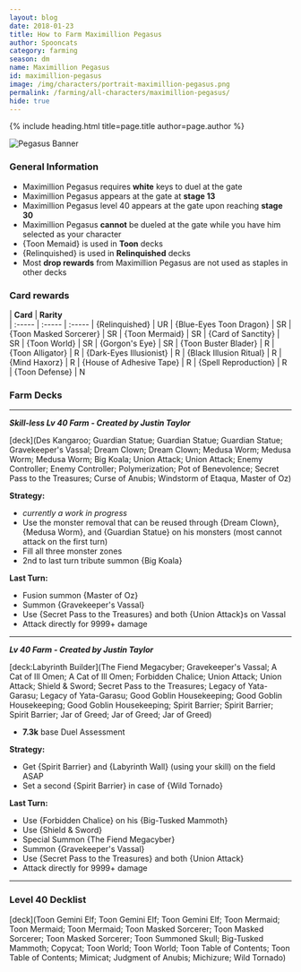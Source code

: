 ```yaml
---
layout: blog
date: 2018-01-23
title: How to Farm Maximillion Pegasus
author: Spooncats
category: farming
season: dm
name: Maximillion Pegasus
id: maximillion-pegasus
image: /img/characters/portrait-maximillion-pegasus.png
permalink: /farming/all-characters/maximillion-pegasus/
hide: true
---
```


{% include heading.html title=page.title author=page.author %}

![Pegasus Banner](/img/content/guides/pegasus.png)

### General Information
* Maximillion Pegasus requires **white** keys to duel at the gate
* Maximillion Pegasus appears at the gate at **stage 13**
* Maximillion Pegasus level 40 appears at the gate upon reaching **stage 30**
* Maximillion Pegasus **cannot** be dueled at the gate while you have him selected as your character
* {Toon Memaid} is used in **Toon** decks
* {Relinquished} is used in **Relinquished** decks
* Most **drop rewards** from Maximillion Pegasus are not used as staples in other decks

### Card rewards

| **Card** |  **Rarity**  
| :----- | :----- | :----- 
| {Relinquished} | UR
| {Blue-Eyes Toon Dragon} | SR
| {Toon Masked Sorcerer} | SR
| {Toon Mermaid} | SR
| {Card of Sanctity} | SR
| {Toon World} | SR
| {Gorgon's Eye} | SR
| {Toon Buster Blader} | R
| {Toon Alligator} | R
| {Dark-Eyes Illusionist} | R
| {Black Illusion Ritual} | R
| {Mind Haxorz} | R
| {House of Adhesive Tape} | R
| {Spell Reproduction} | R
| {Toon Defense} | N

### Farm Decks
---
***Skill-less Lv 40 Farm - Created by Justin Taylor***

[deck](Des Kangaroo; Guardian Statue; Guardian Statue; Guardian Statue; Gravekeeper's Vassal; Dream Clown; Dream Clown; Medusa Worm; Medusa Worm; Medusa Worm; Big Koala; Union Attack; Union Attack; Enemy Controller; Enemy Controller; Polymerization; Pot of Benevolence; Secret Pass to the Treasures; Curse of Anubis; Windstorm of Etaqua, Master of Oz)

**Strategy:**
* *currently a work in progress*
* Use the monster removal that can be reused through {Dream Clown}, {Medusa Worm}, and {Guardian Statue} on his monsters (most cannot attack on the first turn)
* Fill all three monster zones
* 2nd to last turn tribute summon {Big Koala}

**Last Turn:**
* Fusion summon {Master of Oz}
* Summon {Gravekeeper's Vassal}
* Use {Secret Pass to the Treasures} and both {Union Attack}s on Vassal
* Attack directly for 9999+ damage

---
***Lv 40 Farm - Created by Justin Taylor***

[deck:Labyrinth Builder](The Fiend Megacyber; Gravekeeper's Vassal; A Cat of Ill Omen; A Cat of Ill Omen; Forbidden Chalice; Union Attack; Union Attack; Shield & Sword; Secret Pass to the Treasures; Legacy of Yata-Garasu; Legacy of Yata-Garasu; Good Goblin Housekeeping; Good Goblin Housekeeping; Good Goblin Housekeeping; Spirit Barrier; Spirit Barrier; Spirit Barrier; Jar of Greed; Jar of Greed; Jar of Greed)

* **7.3k** base Duel Assessment

**Strategy:**
* Get {Spirit Barrier} and {Labyrinth Wall} (using your skill) on the field ASAP
* Set a second {Spirit Barrier} in case of {Wild Tornado}

**Last Turn:**
* Use {Forbidden Chalice} on his {Big-Tusked Mammoth}
* Use {Shield & Sword}
* Special Summon {The Fiend Megacyber}
* Summon {Gravekeeper's Vassal}
* Use {Secret Pass to the Treasures} and both {Union Attack}
* Attack directly for 9999+ damage

---
### Level 40 Decklist

[deck](Toon Gemini Elf; Toon Gemini Elf; Toon Gemini Elf; Toon Mermaid; Toon Mermaid; Toon Mermaid; Toon Masked Sorcerer; Toon Masked Sorcerer; Toon Masked Sorcerer; Toon Summoned Skull; Big-Tusked Mammoth; Copycat; Toon World; Toon World; Toon Table of Contents; Toon Table of Contents; Mimicat; Judgment of Anubis; Michizure; Wild Tornado)
